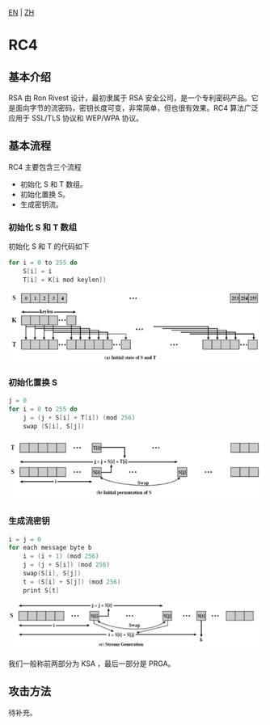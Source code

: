 [EN](./rc4.md) | [ZH](./rc4-zh.md)
# RC4

## 基本介绍

RSA 由 Ron Rivest 设计，最初隶属于 RSA 安全公司，是一个专利密码产品。它是面向字节的流密码，密钥长度可变，非常简单，但也很有效果。RC4 算法广泛应用于 SSL/TLS 协议和 WEP/WPA 协议。

## 基本流程

RC4 主要包含三个流程

- 初始化 S 和 T 数组。
- 初始化置换 S。
- 生成密钥流。

### 初始化 S 和 T 数组 

初始化 S 和 T 的代码如下

```c
for i = 0 to 255 do
	S[i] = i
	T[i] = K[i mod keylen])
```

 ![image-20180714192918699](figure/rc4_s_t.png)

### 初始化置换 S

```c
j = 0
for i = 0 to 255 do 
	j = (j + S[i] + T[i]) (mod 256) 
	swap (S[i], S[j])
```

![image-20180714193448454](figure/rc4_s.png)

### 生成流密钥

```c
i = j = 0 
for each message byte b
	i = (i + 1) (mod 256)
	j = (j + S[i]) (mod 256)
	swap(S[i], S[j])
	t = (S[i] + S[j]) (mod 256) 
	print S[t]
```

![image-20180714193537976](figure/rc4_key.png)

我们一般称前两部分为 KSA ，最后一部分是 PRGA。

## 攻击方法

待补充。

